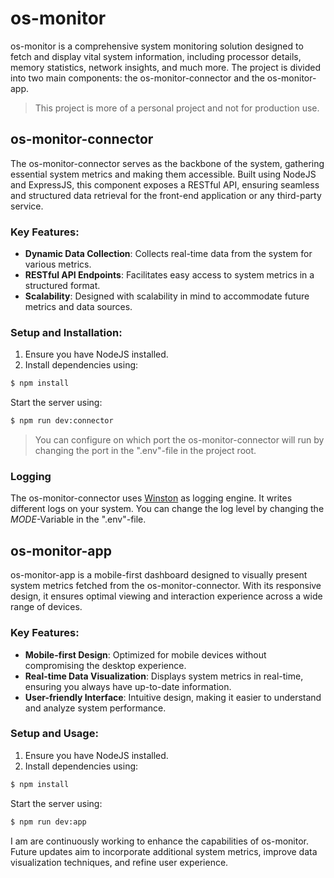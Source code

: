 # os-monitor

os-monitor is a comprehensive system monitoring solution designed to fetch and display vital system information,
including processor details, memory statistics, network insights, and much more. The project is divided into two main
components: the os-monitor-connector and the os-monitor-app.

> This project is more of a personal project and not for production use.

## os-monitor-connector

The os-monitor-connector serves as the backbone of the system, gathering essential system metrics and making them
accessible. Built using NodeJS and ExpressJS, this component exposes a RESTful API, ensuring seamless and structured
data retrieval for the front-end application or any third-party service.

### Key Features:

* **Dynamic Data Collection**: Collects real-time data from the system for various metrics.
* **RESTful API Endpoints**: Facilitates easy access to system metrics in a structured format.
* **Scalability**: Designed with scalability in mind to accommodate future metrics and data sources.

### Setup and Installation:

1. Ensure you have NodeJS installed.
2. Install dependencies using:

```bash 
$ npm install
```

Start the server using:

```bash 
$ npm run dev:connector
```

> You can configure on which port the os-monitor-connector will run by changing the port in the ".env"-file in the
> project root.

### Logging

The os-monitor-connector uses [Winston](https://github.com/winstonjs/winston) as logging engine. It writes different
logs on your system. You can change the log level by changing the _MODE_-Variable in the ".env"-file.

## os-monitor-app

os-monitor-app is a mobile-first dashboard designed to visually present system metrics fetched from the
os-monitor-connector. With its responsive design, it ensures optimal viewing and interaction experience across a wide
range of devices.

### Key Features:

* **Mobile-first Design**: Optimized for mobile devices without compromising the desktop experience.
* **Real-time Data Visualization**: Displays system metrics in real-time, ensuring you always have up-to-date
  information.
* **User-friendly Interface**: Intuitive design, making it easier to understand and analyze system performance.

### Setup and Usage:

1. Ensure you have NodeJS installed.
2. Install dependencies using:

```bash 
$ npm install
```

Start the server using:

```bash 
$ npm run dev:app
```

I am are continuously working to enhance the capabilities of os-monitor. Future updates aim to incorporate additional
system metrics, improve data visualization techniques, and refine user experience.